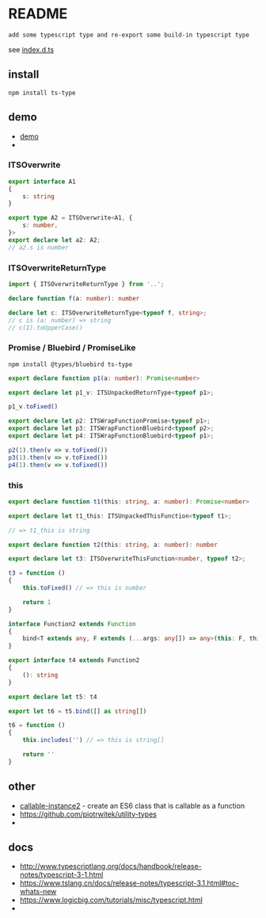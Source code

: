 # README

    add some typescript type and re-export some build-in typescript type

see [index.d.ts](https://github.com/bluelovers/ws-ts-type/tree/master/packages/ts-type/index.d.ts)

## install

```nodemon
npm install ts-type
```

## demo

- [demo](https://github.com/bluelovers/ws-ts-type/tree/master/packages/ts-type/test/demo)
- 

### ITSOverwrite

```ts
export interface A1
{
	s: string
}

export type A2 = ITSOverwrite<A1, {
	s: number,
}>
export declare let a2: A2;
// a2.s is number
```

### ITSOverwriteReturnType

```ts
import { ITSOverwriteReturnType } from '..';

declare function f(a: number): number

declare let c: ITSOverwriteReturnType<typeof f, string>;
// c is (a: number) => string
// c(1).toUpperCase()
```

### Promise / Bluebird / PromiseLike

```nodemon
npm install @types/bluebird ts-type
```

```ts
export declare function p1(a: number): Promise<number>

export declare let p1_v: ITSUnpackedReturnType<typeof p1>;

p1_v.toFixed()

export declare let p2: ITSWrapFunctionPromise<typeof p1>;
export declare let p3: ITSWrapFunctionBluebird<typeof p2>;
export declare let p4: ITSWrapFunctionBluebird<typeof p1>;

p2(1).then(v => v.toFixed())
p3(1).then(v => v.toFixed())
p4(1).then(v => v.toFixed())
```

### this

```ts
export declare function t1(this: string, a: number): Promise<number>

export declare let t1_this: ITSUnpackedThisFunction<typeof t1>;

// => t1_this is string
```

```ts
export declare function t2(this: string, a: number): number

export declare let t3: ITSOverwriteThisFunction<number, typeof t2>;

t3 = function ()
{
	this.toFixed() // => this is number

	return 1
}
```

```ts
interface Function2 extends Function
{
	bind<T extends any, F extends (...args: any[]) => any>(this: F, thisArg: T, ...argArray: any[]): ITSOverwriteThisFunction<T, F>;
}

export interface t4 extends Function2
{
	(): string
}

export declare let t5: t4

export let t6 = t5.bind([] as string[])

t6 = function ()
{
	this.includes('') // => this is string[]

	return ''
}
```

## other

- [callable-instance2](https://www.npmjs.com/package/callable-instance2) - create an ES6 class that is callable as a function
- https://github.com/piotrwitek/utility-types
- 

## docs

- http://www.typescriptlang.org/docs/handbook/release-notes/typescript-3-1.html
- https://www.tslang.cn/docs/release-notes/typescript-3.1.html#toc-whats-new
- https://www.logicbig.com/tutorials/misc/typescript.html
- 
